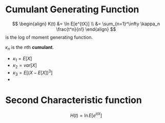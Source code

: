 # Cumulant Generating Function

$$
\begin{align}
K(t) &= \ln E[e^{tX}] \\
&= \sum_{n=1}^\infty \kappa_n \frac{t^n}{n!}
\end{align}
$$
is the log of moment generating function. 

$\kappa_n$ is the $n$th **cumulant**.

- $\kappa_1 = E[X]$
- $\kappa_2 = var[X]$
- $\kappa_3 = E[(X - E[X])^3]$ 
- 

# Second Characteristic function

$$
H(t) = \ln E[e^{itX}]
$$